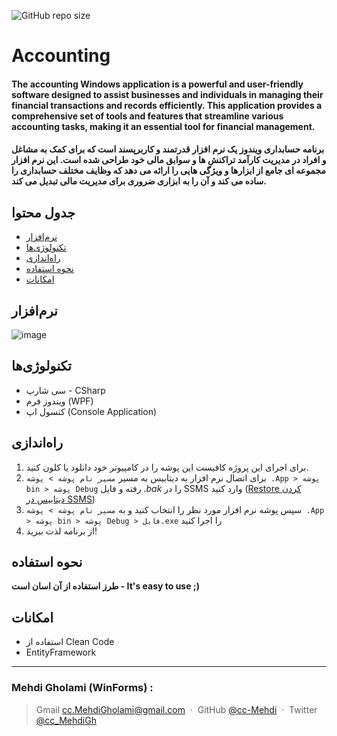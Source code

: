 ![GitHub repo size](https://img.shields.io/github/repo-size/cc-Mehdi/Accounting-WinForms)

# Accounting


#### The accounting Windows application is a powerful and user-friendly software designed to assist businesses and individuals in managing their financial transactions and records efficiently. This application provides a comprehensive set of tools and features that streamline various accounting tasks, making it an essential tool for financial management.

#### برنامه حسابداری ویندوز یک نرم افزار قدرتمند و کاربرپسند است که برای کمک به مشاغل و افراد در مدیریت کارآمد تراکنش ها و سوابق مالی خود طراحی شده است. این نرم افزار مجموعه ای جامع از ابزارها و ویژگی هایی را ارائه می دهد که وظایف مختلف حسابداری را ساده می کند و آن را به ابزاری ضروری برای مدیریت مالی تبدیل می کند.


## جدول محتوا
* [نرم‌افزار](#نرمافزار)
* [تکنولوژی‌ها](#تکنولوژیها)
* [راه‌اندازی](#راهاندازی)
* [نحوه استفاده](#نحوه-استفاده)
* [امکانات](#امکانات)


## نرم‌افزار
![image](https://github.com/cc-Mehdi/Accounting-WinForms/assets/57840939/8d4e4b81-d1ef-4694-b399-11c70a66eb39)




## تکنولوژی‌ها
* سی شارپ - CSharp
* ویندوز فرم (WPF)
* کنسول اپ (Console Application)

## راه‌اندازی
1. برای اجرای این پروژه کافیست این پوشه را در کامپیوتر خود دانلود یا کلون کنید.
2.  برای اتصال نرم افزار به دیتابیس به مسیر `مسیر نام پوشه > پوشه .App > پوشه bin > پوشه Debug` رفته و فایل *.bak* را در SSMS وارد کنید ([Restore کردن دیتابیس در SSMS](https://github.com/cc-Mehdi/SSMS-Guide#backup-and-restore-%D9%BE%D8%B4%D8%AA%DB%8C%D8%A8%D8%A7%D9%86-%DA%AF%DB%8C%D8%B1%DB%8C-%D9%88-%D8%A8%D8%A7%D8%B2%DB%8C%D8%A7%D8%A8%DB%8C))
3. سپس پوشه نرم افزار مورد نظر را انتخاب کنید و به `مسیر نام پوشه > پوشه .App > پوشه bin > پوشه Debug > فایل.exe` را اجرا کنید
4. از برنامه لذت ببرید!

## نحوه استفاده
**طرز استفاده از آن اسان است - It's easy to use ;)**

## امکانات
* استفاده از Clean Code
* EntityFramework


---
### Mehdi Gholami (WinForms) : 
> Gmail [cc.MehdiGholami@gmail.com](cc.MehdiGholami@gmail.com) &nbsp;&middot;&nbsp;
> GitHub [@cc-Mehdi](https://github.com/cc-Mehdi) &nbsp;&middot;&nbsp;
> Twitter [@cc_MehdiGh](https://twitter.com/cc_mehdigh)
